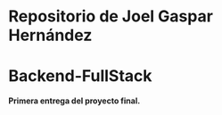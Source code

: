 # Repositorio de Joel Gaspar Hernández
# Backend-FullStack

**Primera entrega del proyecto final.**




